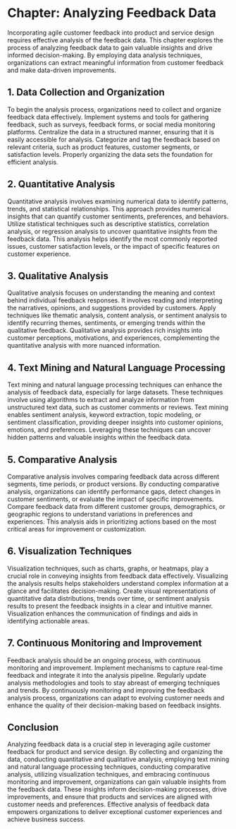 Chapter: Analyzing Feedback Data
================================

Incorporating agile customer feedback into product and service design requires effective analysis of the feedback data. This chapter explores the process of analyzing feedback data to gain valuable insights and drive informed decision-making. By employing data analysis techniques, organizations can extract meaningful information from customer feedback and make data-driven improvements.

**1. Data Collection and Organization**
---------------------------------------

To begin the analysis process, organizations need to collect and organize feedback data effectively. Implement systems and tools for gathering feedback, such as surveys, feedback forms, or social media monitoring platforms. Centralize the data in a structured manner, ensuring that it is easily accessible for analysis. Categorize and tag the feedback based on relevant criteria, such as product features, customer segments, or satisfaction levels. Properly organizing the data sets the foundation for efficient analysis.

**2. Quantitative Analysis**
----------------------------

Quantitative analysis involves examining numerical data to identify patterns, trends, and statistical relationships. This approach provides numerical insights that can quantify customer sentiments, preferences, and behaviors. Utilize statistical techniques such as descriptive statistics, correlation analysis, or regression analysis to uncover quantitative insights from the feedback data. This analysis helps identify the most commonly reported issues, customer satisfaction levels, or the impact of specific features on customer experience.

**3. Qualitative Analysis**
---------------------------

Qualitative analysis focuses on understanding the meaning and context behind individual feedback responses. It involves reading and interpreting the narratives, opinions, and suggestions provided by customers. Apply techniques like thematic analysis, content analysis, or sentiment analysis to identify recurring themes, sentiments, or emerging trends within the qualitative feedback. Qualitative analysis provides rich insights into customer perceptions, motivations, and experiences, complementing the quantitative analysis with more nuanced information.

**4. Text Mining and Natural Language Processing**
--------------------------------------------------

Text mining and natural language processing techniques can enhance the analysis of feedback data, especially for large datasets. These techniques involve using algorithms to extract and analyze information from unstructured text data, such as customer comments or reviews. Text mining enables sentiment analysis, keyword extraction, topic modeling, or sentiment classification, providing deeper insights into customer opinions, emotions, and preferences. Leveraging these techniques can uncover hidden patterns and valuable insights within the feedback data.

**5. Comparative Analysis**
---------------------------

Comparative analysis involves comparing feedback data across different segments, time periods, or product versions. By conducting comparative analysis, organizations can identify performance gaps, detect changes in customer sentiments, or evaluate the impact of specific improvements. Compare feedback data from different customer groups, demographics, or geographic regions to understand variations in preferences and experiences. This analysis aids in prioritizing actions based on the most critical areas for improvement or customization.

**6. Visualization Techniques**
-------------------------------

Visualization techniques, such as charts, graphs, or heatmaps, play a crucial role in conveying insights from feedback data effectively. Visualizing the analysis results helps stakeholders understand complex information at a glance and facilitates decision-making. Create visual representations of quantitative data distributions, trends over time, or sentiment analysis results to present the feedback insights in a clear and intuitive manner. Visualization enhances the communication of findings and aids in identifying actionable areas.

**7. Continuous Monitoring and Improvement**
--------------------------------------------

Feedback analysis should be an ongoing process, with continuous monitoring and improvement. Implement mechanisms to capture real-time feedback and integrate it into the analysis pipeline. Regularly update analysis methodologies and tools to stay abreast of emerging techniques and trends. By continuously monitoring and improving the feedback analysis process, organizations can adapt to evolving customer needs and enhance the quality of their decision-making based on feedback insights.

**Conclusion**
--------------

Analyzing feedback data is a crucial step in leveraging agile customer feedback for product and service design. By collecting and organizing the data, conducting quantitative and qualitative analysis, employing text mining and natural language processing techniques, conducting comparative analysis, utilizing visualization techniques, and embracing continuous monitoring and improvement, organizations can gain valuable insights from the feedback data. These insights inform decision-making processes, drive improvements, and ensure that products and services are aligned with customer needs and preferences. Effective analysis of feedback data empowers organizations to deliver exceptional customer experiences and achieve business success.
